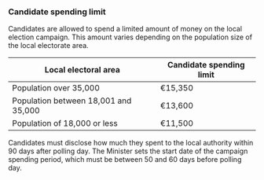 ###  Candidate spending limit

Candidates are allowed to spend a limited amount of money on the local
election campaign. This amount varies depending on the population size of the
local electorate area.

**Local electoral area** |  **Candidate spending limit**  
---|---  
Population over 35,000  |  €15,350   
Population between 18,001 and 35,000  |  €13,600   
Population of 18,000 or less  |  €11,500   
  
Candidates must disclose how much they spent to the local authority within 90
days after polling day. The Minister sets the start date of the campaign
spending period, which must be between 50 and 60 days before polling day.
